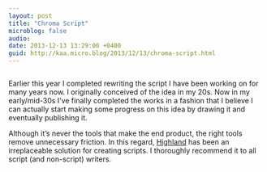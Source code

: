 ```yaml
---
layout: post
title: "Chroma Script"
microblog: false
audio: 
date: 2013-12-13 13:29:00 +0400
guid: http://kaa.micro.blog/2013/12/13/chroma-script.html
---
```

<p><img src="https://micro.kaa.bz/uploads/2018/7e8d5ea36b.jpg" alt="" /></p>

<p>Earlier this year I completed rewriting the script I have been working on for many years now. I originally conceived of the idea in my 20s. Now in my early/mid-30s I&rsquo;ve finally completed the works in a fashion that I believe I can actually start making some progress on this idea by drawing it and eventually publishing it.</p>

<p>Although it&rsquo;s never the tools that make the end product, the right tools remove unnecessary friction. In this regard, <a href="https://itunes.apple.com/us/app/highland/id499329572">Highland</a> has been an irreplaceable solution for creating scripts. I thoroughly recommend it to all script (and non-script) writers.</p>

